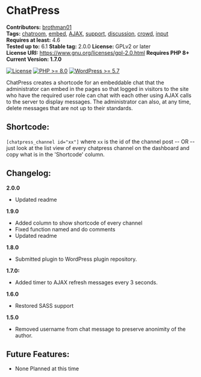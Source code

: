 # ChatPress
**Contributors:** [brothman01](https://profiles.wordpress.org/brothman01)  
**Tags:** [chatroom](https://wordpress.org/themes/tags/chatroom/), [embed](https://wordpress.org/themes/tags/embed/), 
[AJAX](https://wordpress.org/themes/tags/ajax/), [support](https://wordpress.org/themes/tags/support/), [discussion](https://wordpress.org/themes/tags/discussion/), [crowd](https://wordpress.org/themes/tags/crowd/), [input](https://wordpress.org/themes/tags/input/)<br />
**Requires at least:** 4.6  
**Tested up to:** 6.1
**Stable tag:** 2.0.0
**License:** GPLv2 or later  
**License URI:** https://www.gnu.org/licenses/gpl-2.0.html
**Requires PHP 8+**
**Current Version: 1.7.0**

 [![License](https://img.shields.io/badge/license-GPL--2.0-brightgreen.svg)](https://github.com/brothman01/wp-monitor/blob/master/license.txt) [![PHP >= 8.0](https://img.shields.io/badge/php-%3E=%208.0-8892bf.svg)](https://secure.php.net/supported-versions.php) [![WordPress >= 5.7](https://img.shields.io/badge/wordpress-%3E=%205.7-blue.svg)](https://wordpress.org/download/release-archive/)  

ChatPress creates a shortcode for an embeddable chat that the administrator can embed in the pages so that logged in visitors to the site who have the required user role can chat with each other using AJAX calls to the server to display messages.  The administrator can also, at any time, delete messages that are not up to their standards.

## Shortcode:
`[chatpress_channel id="xx"]`
where `xx` is the id of the channel post
-- OR --
just look at the list view of every chatpress channel on the dashboard and copy what is in the 'Shortcode' column.
## Changelog:

**2.0.0**
- Updated readme

**1.9.0**
- Added column to show shortcode of every channel
- Fixed function named and do comments
- Updated readme

**1.8.0**
- Submitted plugin to WordPress plugin repository.

**1.7.0:**
- Added timer to AJAX refresh messages every 3 seconds.

**1.6.0**
- Restored SASS support

**1.5.0**
- Removed username from chat message to preserve anonimity of the author.

## Future Features:
* None Planned at this time